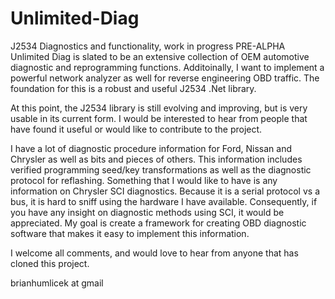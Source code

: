 # Unlimited-Diag
J2534 Diagnostics and functionality, work in progress PRE-ALPHA
Unlimited Diag is slated to be an extensive collection of OEM automotive diagnostic and reprogramming functions.  Additoinally, I want to implement a powerful network analyzer as well for reverse engineering OBD traffic.  The foundation for this is a robust and useful J2534 .Net library.

At this point, the J2534 library is still evolving and improving, but is very usable in its current form.  I would be interested to hear from people that have found it useful or would like to contribute to the project.

I have a lot of diagnostic procedure information for Ford, Nissan and Chrysler as well as bits and pieces of others. This information includes verified programming seed/key transformations as well as the diagnostic protocol for reflashing. Something that I would like to have is any information on Chrysler SCI diagnostics.  Because it is a serial protocol vs a bus, it is hard to sniff using the hardware I have available.  Consequently, if you have any insight on diagnostic methods using SCI, it would be appreciated.  My goal is create a framework for creating OBD diagnostic software that makes it easy to implement this information.

I welcome all comments, and would love to hear from anyone that has cloned this project.

brianhumlicek at gmail

